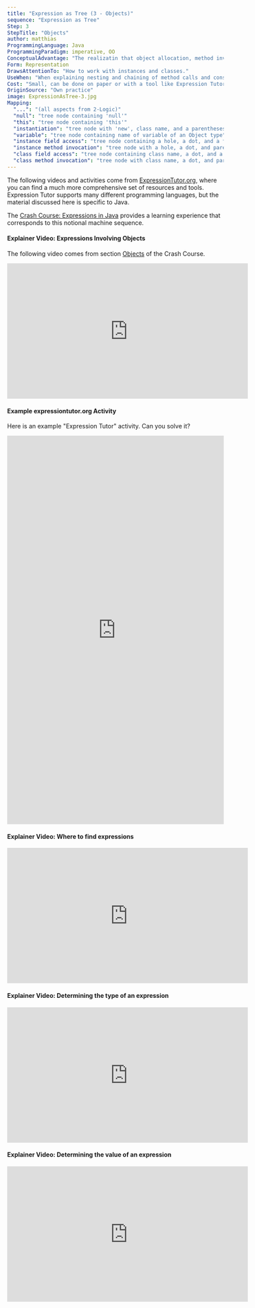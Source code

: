 ```yaml
---
title: "Expression as Tree (3 - Objects)"
sequence: "Expression as Tree"
Step: 3
StepTitle: "Objects"
author: matthias
ProgrammingLanguage: Java
ProgrammingParadigm: imperative, OO
ConceptualAdvantage: "The realizatin that object allocation, method invocation, and field access are also just expressions and can be composed like any other expression."
Form: Representation
DrawsAttentionTo: "How to work with instances and classes."
UseWhen: "When explaining nesting and chaining of method calls and constructor calls, class vs. instance method and field accesses, null, and this."
Cost: "Small, can be done on paper or with a tool like Expression Tutor."
OriginSource: "Own practice"
image: ExpressionAsTree-3.jpg
Mapping:
  "...": "(all aspects from 2-Logic)"
  "null": "tree node containing 'null'"
  "this": "tree node containing 'this'"
  "instantiation": "tree node with 'new', class name, and a parentheses containing comma-separated holes for constructor parameters"
  "variable": "tree node containing name of variable of an Object type"
  "instance field access": "tree node containing a hole, a dot, and a field name"
  "instance method invocation": "tree node with a hole, a dot, and parentheses containing comma-separated holes for method parameters"
  "class field access": "tree node containing class name, a dot, and a field name"
  "class method invocation": "tree node with class name, a dot, and parentheses containing comma-separated holes for method parameters"
---
```


The following videos and activities come from [ExpressionTutor.org](https://expressiontutor.org/), where you can find a much more comprehensive set of resources and tools.
Expression Tutor supports many different programming languages,
but the material discussed here is specific to Java.

The [Crash Course: Expressions in Java](https://expressiontutor.org/course/JavaExpressionsCrashCourse/part/Part%202) provides a learning experience that corresponds to this notional machine sequence.

<h4 class="ui header">Explainer Video: Expressions Involving Objects</h4>

The following video comes from section [Objects](https://expressiontutor.org/course/JavaExpressionsCrashCourse/part/Part%202/2.3) of the Crash Course.

<iframe width="560" height="315" src="https://www.youtube-nocookie.com/embed/IF1ZVvRQQUc" title="YouTube video player" frameborder="0" allow="accelerometer; autoplay; clipboard-write; encrypted-media; gyroscope; picture-in-picture" allowfullscreen></iframe>

<h4 class="ui header">Example expressiontutor.org Activity</h4>

Here is an example "Expression Tutor" activity. Can you solve it?

<iframe width="100%" height="904" frameborder="0" allowfullscreen src="https://expressiontutor.org/activity/do?task=615f4aea-16d1-45fe-9935-4beabcdd06d3&iframe"></iframe>

<h4 class="ui header">Explainer Video: Where to find expressions</h4>

<iframe width="560" height="315" src="https://www.youtube-nocookie.com/embed/oDxl4K1NZ1k" title="YouTube video player" frameborder="0" allow="accelerometer; autoplay; clipboard-write; encrypted-media; gyroscope; picture-in-picture" allowfullscreen></iframe>

<h4 class="ui header">Explainer Video: Determining the type of an expression</h4>

<iframe width="560" height="315" src="https://www.youtube-nocookie.com/embed/vkG2g0bMBFo" title="YouTube video player" frameborder="0" allow="accelerometer; autoplay; clipboard-write; encrypted-media; gyroscope; picture-in-picture" allowfullscreen></iframe>

<h4 class="ui header">Explainer Video: Determining the value of an expression</h4>

<iframe width="560" height="315" src="https://www.youtube-nocookie.com/embed/znOFVz18FuM" title="YouTube video player" frameborder="0" allow="accelerometer; autoplay; clipboard-write; encrypted-media; gyroscope; picture-in-picture" allowfullscreen></iframe>